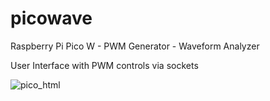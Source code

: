 # picowave

Raspberry Pi Pico W  - PWM Generator - Waveform Analyzer 

User Interface with PWM controls via sockets

![pico_html](https://github.com/skyneticist/picowave/assets/81132371/66add056-d442-4761-bad2-3111ef084ccb)

